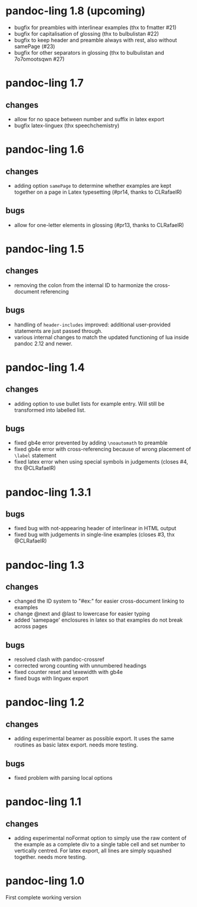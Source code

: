 # pandoc-ling 1.8 (upcoming)

- bugfix for preambles with interlinear examples (thx to fmatter #21)
- bugfix for capitalisation of glossing (thx to bulbulistan #22)
- bugfix to keep header and preamble always with rest, also without samePage (#23)
- bugfix for other separators in glossing (thx to bulbulistan and 7o7omootsqwn #27)

# pandoc-ling 1.7

## changes

- allow for no space between number and suffix in latex export
- bugfix latex-linguex (thx speechchemistry)

# pandoc-ling 1.6

## changes

- adding option `samePage` to determine whether examples are kept together on a page in Latex typesetting (#pr14, thanks to CLRafaelR)

## bugs

- allow for one-letter elements in glossing (#pr13, thanks to CLRafaelR)

# pandoc-ling 1.5

## changes

- removing the colon from the internal ID to harmonize the cross-document referencing

## bugs

- handling of `header-includes` improved: additional user-provided statements are just passed through.
- various internal changes to match the updated functioning of lua inside pandoc 2.12 and newer.

# pandoc-ling 1.4

## changes

- adding option to use bullet lists for example entry. Will still be transformed into labelled list.

## bugs

- fixed gb4e error prevented by adding `\noautomath` to preamble
- fixed gb4e error with cross-referencing because of wrong placement of `\label` statement
- fixed latex error when using special symbols in judgements (closes #4, thx @CLRafaelR)

# pandoc-ling 1.3.1

## bugs

- fixed bug with not-appearing header of interlinear in HTML output
- fixed bug with judgements in single-line examples (closes #3, thx @CLRafaelR)

# pandoc-ling 1.3

## changes

- changed the ID system to "#ex:" for easier cross-document linking to examples
- change @next and @last to lowercase for easier typing
- added 'samepage' enclosures in latex so that examples do not break across pages

## bugs

- resolved clash with pandoc-crossref
- corrected wrong counting with unnumbered headings
- fixed counter reset and \exewidth with gb4e
- fixed bugs with linguex export

# pandoc-ling 1.2

## changes

- adding experimental beamer as possible export. It uses the same routines as basic latex export. needs more testing.

## bugs

- fixed problem with parsing local options

# pandoc-ling 1.1

## changes

- adding experimental noFormat option to simply use the raw content of the example as a complete div to a single table cell and set number to vertically centred. For latex export, all lines are simply squashed together. needs more testing.

# pandoc-ling 1.0

First complete working version

